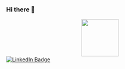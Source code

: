 ### Hi there 👋
<div id="header" align="center">
  <img src="https://media.giphy.com/media/LMt9638dO8dftAjtco/giphy.gif" width="100"/>
</div>
<div id="badges">
  <a href="https://www.linkedin.com/in/roman-bespalov1997/">
    <img src="https://img.shields.io/badge/LinkedIn-blue?style=flat-square&logo=linkedin&logoColor=white" alt="LinkedIn Badge"/>
  </a>
</div>

<!--
**RomanBespalov/RomanBespalov** is a ✨ _special_ ✨ repository because its `README.md` (this file) appears on your GitHub profile.

Here are some ideas to get you started:

- 🔭 I’m currently working on ...
- 🌱 I’m currently learning ...
- 👯 I’m looking to collaborate on ...
- 🤔 I’m looking for help with ...
- 💬 Ask me about ...
- 📫 How to reach me: ...
- 😄 Pronouns: ...
- ⚡ Fun fact: ...
-->
